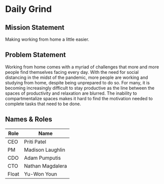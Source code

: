 # Daily Grind

## Mission Statement 

Making working from home a little easier.

## Problem Statement

Working from home comes with a myriad of challenges that more and more people find themselves facing every day. With the need for social distancing in the midst of the pandemic, more people are working and studying from home, despite being unprepared to do so. For many,  it is becoming increasingly difficult to stay productive as the line between the spaces of productivity and relaxation are blurred. The inability to compartmentalize spaces makes it hard to find the motivation needed to complete tasks that need to be done.

## Names & Roles

 Role | Name 
 ------------ | ------------- 
 CEO | Priti Patel 
 PM | Madison Laughlin 
 CDO | Adam Pumputis 
 CTO | Nathan Magdalera 
 Float | Yu-Won Youn 
